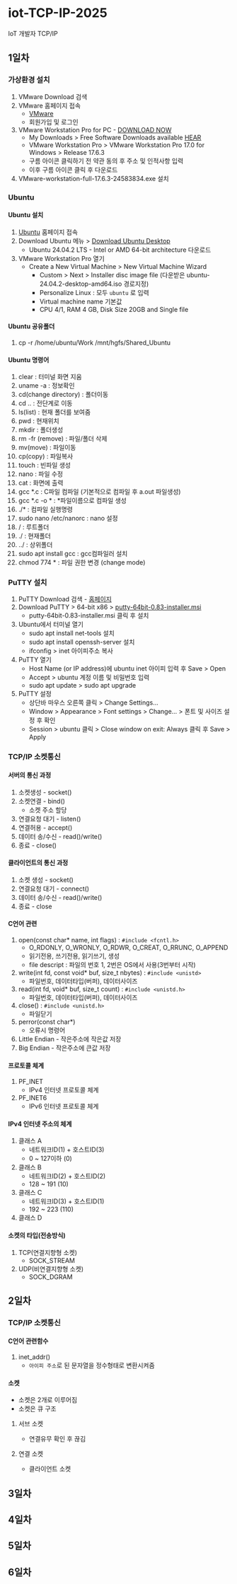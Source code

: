 # iot-TCP-IP-2025
IoT 개발자 TCP/IP

## 1일차

### 가상환경 설치

1. VMware Download 검색
2. VMware 홈페이지 접속
    - [VMware](https://www.vmware.com/products/desktop-hypervisor/workstation-and-fusion)
    - 회원가입 및 로그인
3. VMware Workstation Pro for PC - [DOWNLOAD NOW](https://support.broadcom.com/group/ecx/downloads)
    - My Downloads > Free Software Downloads available [HEAR](https://support.broadcom.com/group/ecx/free-downloads)
    - VMware Workstation Pro > VMware Workstation Pro 17.0 for Windows > Release 17.6.3
    - 구름 아이콘 클릭하기 전 약관 동의 후 주소 및 인적사항 입력
    - 이후 구름 아이콘 클릭 후 다운로드
4. VMware-workstation-full-17.6.3-24583834.exe 설치

### Ubuntu

#### Ubuntu 설치
1. [Ubuntu](https://ubuntu.com/) 홈페이지 접속
2. Download Ubuntu 메뉴 > [Download Ubuntu Desktop](https://ubuntu.com/download/desktop)
    - Ubuntu 24.04.2 LTS - Intel or AMD 64-bit architecture 다운로드
3. VMware Workstation Pro 열기
    - Create a New Virtual Machine > New Virtual Machine Wizard
        - Custom > Next > Installer disc image file (다운받은 ubuntu-24.04.2-desktop-amd64.iso 경로지정)
        - Personalize Linux : 모두 `ubuntu` 로 입력
        - Virtual machine name 기본값
        - CPU 4/1, RAM 4 GB, Disk Size 20GB and Single file

#### Ubuntu 공유폴더
1. cp -r /home/ubuntu/Work /mnt/hgfs/Shared_Ubuntu

#### Ubuntu 명령어
1. clear : 터미널 화면 지움
2. uname -a : 정보확인
3. cd(change directory) : 폴더이동
4. cd .. : 전단계로 이동
5. ls(list) : 현재 폴더를 보여줌
6. pwd : 현재위치
7. mkdir : 폴더생성
8. rm -fr (remove) : 파일/폴더 삭제
9. mv(move) : 파일이동
10. cp(copy) : 파일복사
11. touch : 빈파일 생성
12. nano : 파일 수정
13. cat : 화면에 출력
14. gcc *.c : C파일 컴파일 (기본적으로 컴파일 후 a.out 파일생성)
15. gcc *.c -o * : *파일이름으로 컴파일 생성
16. ./* : 컴파일 실행명령
17. sudo nano /etc/nanorc : nano 설정
18. / : 루트폴더
19. ./ : 현재폴더
20. ../ : 상위폴더
21. sudo apt install gcc : gcc컴파일러 설치
22. chmod 774 * : 파일 권한 변경 (change mode)

### PuTTY 설치
1. PuTTY Download 검색 - [홈페이지](https://www.putty.org/)
2. Download PuTTY > 64-bit x86 > [putty-64bit-0.83-installer.msi](https://the.earth.li/~sgtatham/putty/latest/w64/putty-64bit-0.83-installer.msi)
    - putty-64bit-0.83-installer.msi 클릭 후 설치
3. Ubuntu에서 터미널 열기
    - sudo apt install net-tools 설치
    - sudo apt install openssh-server 설치
    - ifconfig > inet 아이피주소 복사
4. PuTTY 열기
    - Host Name (or IP address)에 ubuntu inet 아이피 입력 후 Save > Open
    - Accept > ubuntu 계정 이름 및 비밀번호 입력
    - sudo apt update > sudo apt upgrade
5. PuTTY 설정
    - 상단바 마우스 오른쪽 클릭 > Change Settings...
    - Window > Appearance > Font settings > Change... > 폰트 및 사이즈 설정 후 확인
    - Session > ubuntu 클릭 > Close window on exit: Always 클릭 후 Save > Apply

### TCP/IP 소켓통신

#### 서버의 통신 과정
1. 소켓생성 - socket()
2. 소켓연결 - bind()
    - 소켓 주소 할당
3. 연결요청 대기 - listen()
4. 연결허용 - accept()
5. 데이터 송/수신 - read()/write()
6. 종료 - close()

#### 클라이언트의 통신 과정
1. 소켓 생성 - socket()
2. 연결요청 대기 - connect()
3. 데이터 송/수신 - read()/write()
4. 종료 - close

#### C언어 관련
1. open(const char* name, int flags) : `#include <fcntl.h>`
    - O_RDONLY, O_WRONLY, O_RDWR, O_CREAT, O_RRUNC, O_APPEND
    - 읽기전용, 쓰기전용, 읽기쓰기, 생성
    - file descript : 파일의 번호 1, 2번은 OS에서 사용(3번부터 시작)
2. write(int fd, const void* buf, size_t nbytes) : `#include <unistd>`
    - 파일번호, 데이터타입(버퍼), 데이터사이즈
3. read(int fd, void* buf, size_t count) : `#include <unistd.h>`
    - 파일번호, 데이터타입(버퍼), 데이터사이즈
4. close() : `#include <unistd.h>`
    - 파일닫기
5. perror(const char*)
    - 오류시 명령어
6. Little Endian - 작은주소에 작은값 저장
7. Big Endian - 작은주소에 큰값 저장

#### 프로토콜 체계
1. PF_INET
    - IPv4 인터넷 프로토콜 체계
2. PF_INET6
    - IPv6 인터넷 프로토콜 체계

#### IPv4 인터넷 주소의 체계
1. 클래스 A
    - 네트워크ID(1) + 호스트ID(3)
    - 0 ~ 127이하 (0)
2. 클래스 B
    - 네트워크ID(2) + 호스트ID(2)
    - 128 ~ 191 (10)
3. 클래스 C
    - 네트워크ID(3) + 호스트ID(1)
    - 192 ~ 223 (110)
4. 클래스 D

#### 소켓의 타입(전송방식)
1. TCP(연결지향형 소켓)
    - SOCK_STREAM
2. UDP(비연결지향형 소켓)
    - SOCK_DGRAM

## 2일차

### TCP/IP 소켓통신

#### C언어 관련함수
1. inet_addr()
    - `아이피 주소`로 된 문자열을 정수형태로 변환시켜줌

#### 소켓
- 소켓은 2개로 이루어짐
- 소켓은 큐 구조

1. 서브 소켓
    - 연결유무 확인 후 끊김

2. 연결 소켓
    - 클라이언트 소켓

## 3일차


## 4일차


## 5일차


## 6일차

